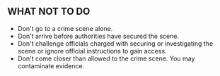 [Title]: # (What to avoid)
[Order]: # (2)

## WHAT NOT TO DO

* Don't go to a crime scene alone.
* Don't arrive before authorities have secured the scene.
* Don't challenge officials charged with securing or investigating the scene or ignore official instructions to gain access.
* Don't come closer than allowed to the crime scene. You may contaminate evidence.
